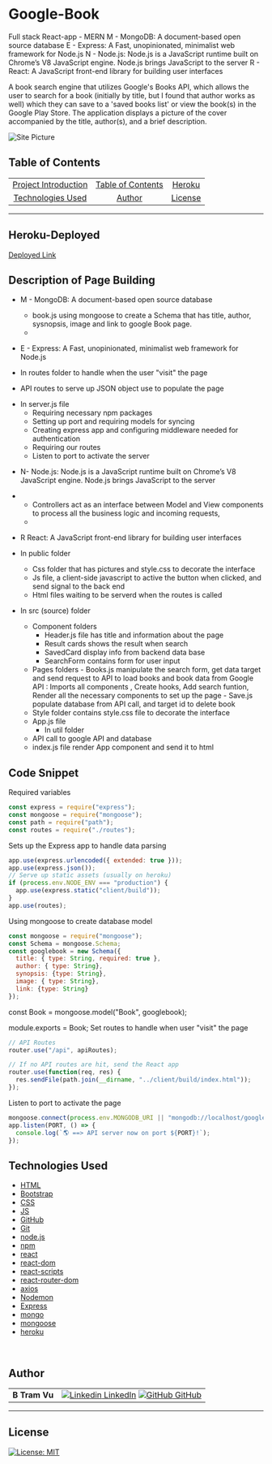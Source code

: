 # Google-Book
Full stack React-app - MERN
M - MongoDB: A document-based open source database
E - Express: A Fast, unopinionated, minimalist web framework for Node.js
N - Node.js: Node.js is a JavaScript runtime built on Chrome’s V8 JavaScript engine. Node.js brings JavaScript to the server
R - React: A JavaScript front-end library for building user interfaces

A book search engine that utilizes Google's Books API, which allows the user to search for a book (initially by title, but I found that author works as well) which they can save to a 'saved books list' or view the book(s) in the Google Play Store. The application displays a picture of the cover accompanied by the title, author(s), and a brief description.

![Site Picture](public/css/pictures/readme.png)  

## Table of Contents 


|                                              |                                         |                            |
| :------------------------------------------: | :-------------------------------------: | :------------------------: |
| [Project Introduction](#fullstack-portfolio) | [Table of Contents](#table-of-contents) | [Heroku](#heroku-deployed) | [Description of Page Building](#Description-of-Page-Building) | [Code Snippets](#code-snippet) |
|   [Technologies Used](#Technologies-Used)    |            [Author](#author)            |    [License](#License)     |

---

## Heroku-Deployed

[Deployed Link](https://vu-portfolio.herokuapp.com/)

## Description of Page Building 
* M - MongoDB: A document-based open source database
  <ul> 
  <li> book.js using mongoose to create a Schema that has title, author, sysnopsis, image and link to google Book page.  
  <li> 
  </li>
  </ul>

* E - Express: A Fast, unopinionated, minimalist web framework for Node.js
 - In routes folder to handle when the user "visit" the page
  <ul> 
  <li> API routes to serve up JSON object use to populate the page 
  </li> 
  </ul>

- In server.js file
   <ul> 
  <li> Requiring necessary npm packages
  <li> Setting up port and requiring models for syncing
  <li> Creating express app and configuring middleware needed for authentication
  <li> Requiring our routes
  <li> Listen to port to activate the server 
  </li>
  </ul

* N- Node.js: Node.js is a JavaScript runtime built on Chrome’s V8 JavaScript engine. Node.js brings JavaScript to the server
* <ul> 
  <li> Controllers act as an interface between Model and View components to process all the business logic and incoming requests,
  <li> 
  </li>
  </ul>


* R React: A JavaScript front-end library for building user interfaces
* In public folder
   <ul> 
  <li> Css folder that has pictures and style.css to decorate the interface
  <li> Js file, a client-side javascript to active the button when clicked, and send signal to the back end
  <li> Html files waiting to be serverd when the routes is called 
  </li>
  </ul>
* In src (source) folder
  <ul> 
  <li> Component folders 

  - Header.js file has title and information about the page
  - Result cards shows the result when search 
  - SavedCard display info from backend data base 
  - SearchForm contains form for user input 
  
  <li> Pages folders 
  - Books.js manipulate the search form, get data target and send request to API to load books and book data from Google API : Imports all components , Create hooks, Add search funtion, Render all the necessary components to set up the page 
  - Save.js populate database from API call, and target id to delete book 

  <li> Style folder contains style.css file to decorate the interface
  <li> App.js file

  - In util folder 
  
  <li> API call to google API and database  
  <li> index.js file render App component and send it to html 
  
  </li>
  </ul>


## Code Snippet

Required variables 
``` Javascript
const express = require("express");
const mongoose = require("mongoose");
const path = require("path");
const routes = require("./routes");
```

Sets up the Express app to handle data parsing
``` Javascript
app.use(express.urlencoded({ extended: true }));
app.use(express.json());
// Serve up static assets (usually on heroku)
if (process.env.NODE_ENV === "production") {
  app.use(express.static("client/build"));
}
app.use(routes);
```
Using mongoose to create database model
``` Javascript
const mongoose = require("mongoose");
const Schema = mongoose.Schema;
const googlebook = new Schema({
  title: { type: String, required: true },
  author: { type: String},
  synopsis: {type: String},
  image: { type: String},
  link: {type: String} 
});
```

const Book = mongoose.model("Book", googlebook);

module.exports = Book;
Set routes to handle when user "visit" the page 
``` Javascript
// API Routes
router.use("/api", apiRoutes);

// If no API routes are hit, send the React app
router.use(function(req, res) {
  res.sendFile(path.join(__dirname, "../client/build/index.html"));
});
```

Listen to port to activate the page
``` Javascript 
mongoose.connect(process.env.MONGODB_URI || "mongodb://localhost/googlebooks");
app.listen(PORT, () => {
  console.log(`🌎 ==> API server now on port ${PORT}!`);
});


```

## Technologies Used

* [HTML](https://developer.mozilla.org/en-US/docs/Web/HTML)
* [Bootstrap](https://getbootstrap.com/)
* [CSS](https://developer.mozilla.org/en-US/docs/Web/CSS)
* [JS](https://www.javascript.com/)
* [GitHub](https://github.com/)
* [Git](https://git-scm.com/)
* [node.js](https://nodejs.org/en/)
* [npm](https://www.npmjs.com/)
* [react](https://reactjs.org/)
* [react-dom](https://reactjs.org/docs/react-dom.html)
* [react-scripts](https://www.npmjs.com/package/react-scripts)
* [react-router-dom](https://reactrouter.com/web/guides/quick-start)
* [axios](https://www.npmjs.com/package/axios)
* [Nodemon](https://www.npmjs.com/package/nodemon)
* [Express](https://www.npmjs.com/package/express)
* [mongo](https://www.mongodb.com/)
* [mongoose](https://www.npmjs.com/package/mongoose)
* [heroku](https://dashboard.heroku.com/)

<br>

## Author

|               |                                                                                                                                                                                           |
| ------------- | ----------------------------------------------------------------------------------------------------------------------------------------------------------------------------------------- |
| **B Tram Vu** | [![Linkedin](https://i.stack.imgur.com/gVE0j.png) LinkedIn](https://www.linkedin.com/in/b-tram-vu/) [![GitHub](https://i.stack.imgur.com/tskMh.png) GitHub](https://github.com/vubao2303) | [![Portfolio](https://i.stack.imgur.com/gVE0j.png) Portfolio](https://www.linkedin.com/in/b-tram-vu-866250121/) |


---

## License

[![License: MIT](https://img.shields.io/badge/License-MIT-yellow.svg)](https://opensource.org/licenses/MIT)
